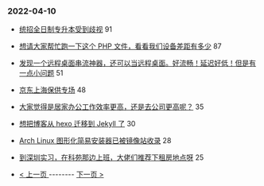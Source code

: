 ### 2022-04-10 
- [统招全日制专升本受到歧视](https://www.v2ex.com/t/846076) 91
- [想请大家帮忙跑一下这个 PHP 文件，看看我们设备差距有多少](https://www.v2ex.com/t/845947) 87
- [发现一个远程桌面串流神器，还可以当远程桌面。好流畅！延迟好低！但是有一点小问题](https://www.v2ex.com/t/845934) 51
- [京东上海保供专场](https://www.v2ex.com/t/846040) 48
- [大家觉得是居家办公工作效率更高，还是去公司更高呢？](https://www.v2ex.com/t/846046) 35
- [想把博客从 hexo 迁移到 Jekyll 了](https://www.v2ex.com/t/845991) 30
- [Arch Linux 图形化简易安装器已被镜像站收录](https://www.v2ex.com/t/846023) 28
- [到深圳实习，在科苑那边上班，大佬们推荐下租房地点呀](https://www.v2ex.com/t/846056) 25 

- [ < 上一页 ](https://github.com/able8/v2ex-hot-record/blob/master/2022-04-09.md) -------- [ 下一页 > ](https://github.com/able8/v2ex-hot-record/blob/master/2022-04-11.md)